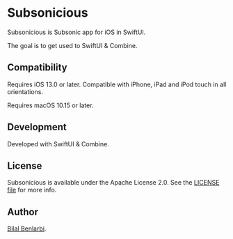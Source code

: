 # Subsonicious

Subsonicious is Subsonic app for iOS in SwiftUI.

The goal is to get used to SwiftUI & Combine.

## Compatibility
Requires iOS 13.0 or later.
Compatible with iPhone, iPad and iPod touch in all orientations.

Requires macOS 10.15 or later.

## Development
Developed with SwiftUI & Combine.

## License
Subsonicious is available under the Apache License 2.0. See the [LICENSE file](./LICENSE.txt) for more info.

## Author
[Bilal Benlarbi](https://www.bilal.benlarbi.fr/ios-developer.html).
